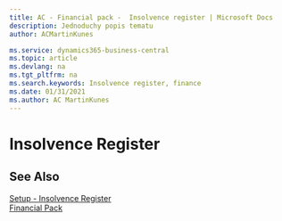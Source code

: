 ```yaml
---
title: AC - Financial pack -  Insolvence register | Microsoft Docs
description: Jednoduchy popis tematu
author: ACMartinKunes

ms.service: dynamics365-business-central
ms.topic: article
ms.devlang: na
ms.tgt_pltfrm: na
ms.search.keywords: Insolvence register, finance 
ms.date: 01/31/2021
ms.author: AC MartinKunes
---
```

# Insolvence Register


## See Also

[Setup - Insolvence Register](ac-insolvence-register-setup.md)  
[Financial Pack](ac-finance-pack.md)  
